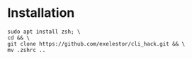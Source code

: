 # Installation

```
sudo apt install zsh; \
cd && \
git clone https://github.com/exelestor/cli_hack.git && \
mv .zshrc ..
```
